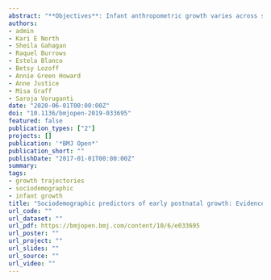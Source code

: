 ```yaml
---
abstract: "**Objectives**: Infant anthropometric growth varies across socioeconomic factors, including maternal education and income, and may serve as an indicator of environmental influences in early life with long-term health consequences. Previous research has identified sociodemographic gradients in growth with a focus on the first year and beyond, but estimates are sparse for growth before 6 months. Thus, our objective was to examine the relationship between sociodemographic factors and infant growth patterns between birth and 5 months of age. **Main outcome measures**: Longitudinal anthropometrics including monthly weight (kg), length (cm) and weight-for-length (WFL) values. For each measure, we estimated three individual-level growth parameters (size, timing and velocity) from SuperImposition by Translation and Rotation models. Size and timing changes represent vertical and horizontal growth curve shifts, respectively, and velocity change represents growth rate shifts. We estimated the linear association between growth parameters and gestational age, maternal age, education and socioeconomic position (SEP). **Results**: Lower SEP was associated with a slower linear (length) velocity growth parameter (−0.22, 95% CI –0.31 to –0.13)—outcome units are per cent change in velocity from the average growth curve. Lower SEP was associated with later WFL growth timing as demonstrated through the tempo growth parameter for females (0.25, 95% CI 0.05 to 0.42)—outcome units are shifts in days from the average growth curve. We found no evidence of associations between SEP and the weight size, timing or velocity growth rate parameters. **Conclusion**: Previous research on growth in older infants and children shows associations between lower SEP with slower length velocity. We found evidence supporting this association in the first 5 months of life, which may inform age-specific prevention efforts aimed at infant length growth."
authors:
- admin
- Kari E North
- Sheila Gahagan
- Raquel Burrows
- Estela Blanco
- Betsy Lozoff
- Annie Green Howard
- Anne Justice
- Misa Graff
- Saroja Voruganti
date: "2020-06-01T00:00:00Z"
doi: "10.1136/bmjopen-2019-033695"
featured: false
publication_types: ["2"]
projects: []
publication: '*BMJ Open*'
publication_short: ""
publishDate: "2017-01-01T00:00:00Z"
summary: 
tags:
- growth trajectories
- sociodemographic
- infant growth
title: "Sociodemographic predictors of early postnatal growth: Evidence from a Chilean infancy cohort"
url_code: ""
url_dataset: ""
url_pdf: https://bmjopen.bmj.com/content/10/6/e033695
url_poster: ""
url_project: ""
url_slides: ""
url_source: ""
url_video: ""
---
```

